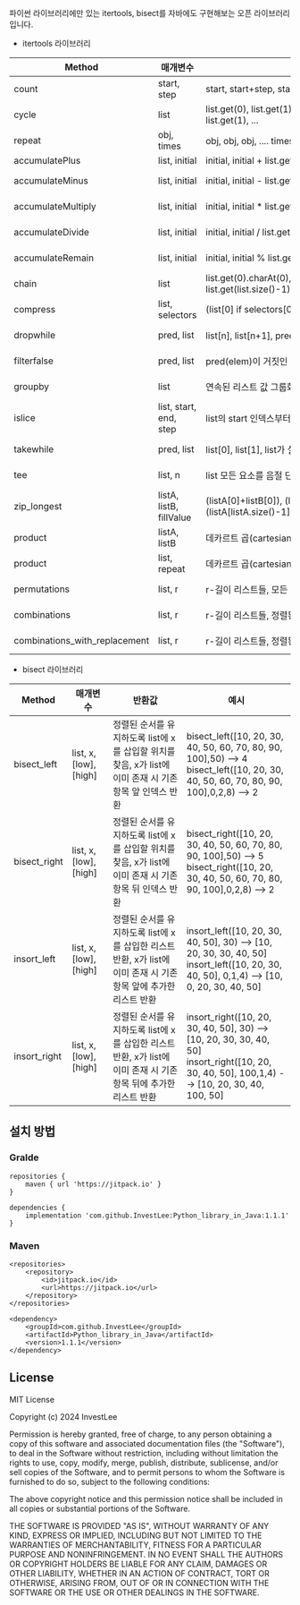 파이썬 라이브러리에만 있는 itertools, bisect를 자바에도 구현해보는 오픈 라이브러리입니다.

- itertools 라이브러리

|Method|매개변수|반환값|예시|
|------|---|---|---|
|count|start, step|start, start+step, start+2*step, …|count(10,1) --> 10 11 12 13 14 ...|
|cycle|list|list.get(0), list.get(1), ... list.get(list.size()-1),list.get(0), list.get(1), ...|cycle(["A","B","C","D"]) --> A B C D A B C D ...|
|repeat|obj, times|obj, obj, obj, .... times만큼 반복|repeat(10, 3) --> 10 10 10|
|accumulatePlus|list, initial|initial, initial + list.get(0), initial + list.get(0) + list.get(1)...|accumulatePlus([1,2,3,4,5], 0) --> 0 1 3 6 10 15|
|accumulateMinus|list, initial|initial, initial - list.get(0), initial - list.get(0) - list.get(1)...|accumulateMinus([1,2,3,4,5], 0) --> 0 -1 -3 -6 -10 -15|
|accumulateMultiply|list, initial|initial, initial * list.get(0), initial * list.get(0) * list.get(1)...|accumulateMultiply([1,2,3,4,5], 1) --> 1 1 2 6 24 120|
|accumulateDivide|list, initial|initial, initial / list.get(0), initial / list.get(0) / list.get(1)...|accumulateDivide([5,4,3,2,1], 120) --> 120 24 6 2 1 1|
|accumulateRemain|list, initial|initial, initial % list.get(0), initial % list.get(0) % list.get(1)...|accumulateRemain([100,10,1], 123) --> 123 23 3 0|
|chain|list|list.get(0).charAt(0), list.get(0).charAt(1) ... list.get(list.size()-1).charAt(list.get(list.size()-1).length()-1) |chain(["ABC", "DEF"]) --> A B C D E F|
|compress|list, selectors|(list[0] if selectors[0]), (list[1] if selectors[1]), …|compress(["A","B","C","D","E","F"], [true,false,true,false,true,true]) --> A C E F|
|dropwhile|pred, list|list[n], list[n+1], pred가 실패할 때 시작|dropWhile(integer -> (integer < 5),[1,4,6,4,1]) --> 6 4 1|
|filterfalse|pred, list|pred(elem)이 거짓인 list의 요소들|filterFalse(integer -> (integer % 2 == 0),[0,1,2,3,4,5,6,7,8,9]) --> 0,2,4,6,8|
|groupby|list|연속된 리스트 값 그룹화|groupby("A","A","A","A","B","B","B","C","C","D","B") --> A B C D B|
|islice|list, start, end, step|list의 start 인덱스부터 end 인덱스 전까지 슬라이스|iSlice(["A","B","C","D","E","F","G"],2,4,1) --> C D|
|takewhile|pred, list|list[0], list[1], list가 실패할 때까지|takewhile(integer -> (integer < 5),[1,4,6,4,1]) --> 1 4|
|tee|list, n|list 모든 요소를 음절 단위로 n회 반복 출력|tee(["AB","CDE"],3) --> A B C D E A B C D E A B C D E|
|zip_longest|listA, listB, fillValue|(listA[0]+listB[0]), (listA[1]+listB[1]), … (listA[listA.size()-1]+fillValue)|zip_longest(["A","B","C","D"], ["x","y"], '-') --> Ax By C- D-|
|product|listA, listB|데카르트 곱(cartesian product), 중첩된 for 루프와 동등|product(["A","B","C","D"], ["x","y"]) --> Ax Ay Bx By Cx Cy Dx Dy|
|product|list, repeat|데카르트 곱(cartesian product), 중첩된 for 루프와 동등|product(["A","B","C","D"], 2) --> AA AB AC AD BA BB BC BD CA CB CC CD DA DB DC DD|
|permutations|list, r|r-길이 리스트들, 모든 가능한 순서, 반복되는 요소 없음|permutations(["A","B","C","D"], 2) --> AB AC AD BA BC BD CA CB CD DA DB DC|
|combinations|list, r|r-길이 리스트들, 정렬된 순서, 반복되는 요소 없음|combinations(["A","B","C","D"], 2) --> AB AC AD BC BD CD|
|combinations_with_replacement|list, r|r-길이 리스트들, 정렬된 순서, 반복되는 요소 있음|combinations_with_replacement(["A","B","C","D"], 2) --> AA AB AC AD BB BC BD CC CD DD|

- bisect 라이브러리

|Method|매개변수|반환값|예시|
|------|---|---|---|
|bisect_left|list, x, [low], [high]|정렬된 순서를 유지하도록 list에 x를 삽입할 위치를 찾음, x가 list에 이미 존재 시 기존 항목 앞 인덱스 반환|bisect_left([10, 20, 30, 40, 50, 60, 70, 80, 90, 100],50) --> 4<br>bisect_left([10, 20, 30, 40, 50, 60, 70, 80, 90, 100],0,2,8) --> 2|
|bisect_right|list, x, [low], [high]|정렬된 순서를 유지하도록 list에 x를 삽입할 위치를 찾음, x가 list에 이미 존재 시 기존 항목 뒤 인덱스 반환|bisect_right([10, 20, 30, 40, 50, 60, 70, 80, 90, 100],50) --> 5<br>bisect_right([10, 20, 30, 40, 50, 60, 70, 80, 90, 100],0,2,8) --> 2|
|insort_left|list, x, [low], [high]|정렬된 순서를 유지하도록 list에 x를 삽입한 리스트 반환, x가 list에 이미 존재 시 기존 항목 앞에 추가한 리스트 반환|insort_left([10, 20, 30, 40, 50], 30) --> [10, 20, 30, 30, 40, 50]<br>insort_left([10, 20, 30, 40, 50], 0,1,4) --> [10, 0, 20, 30, 40, 50]|
|insort_right|list, x, [low], [high]|정렬된 순서를 유지하도록 list에 x를 삽입한 리스트 반환, x가 list에 이미 존재 시 기존 항목 뒤에 추가한 리스트 반환|insort_right([10, 20, 30, 40, 50], 30) --> [10, 20, 30, 30, 40, 50]<br>insort_right([10, 20, 30, 40, 50], 100,1,4) --> [10, 20, 30, 40, 100, 50]|

## 설치 방법
### Gralde
```
repositories {
    maven { url 'https://jitpack.io' }
}

dependencies {
	implementation 'com.github.InvestLee:Python_library_in_Java:1.1.1'
}
```

### Maven
```
<repositories>
    <repository>
        <id>jitpack.io</id>
        <url>https://jitpack.io</url>
    </repository>
</repositories>

<dependency>
    <groupId>com.github.InvestLee</groupId>
    <artifactId>Python_library_in_Java</artifactId>
    <version>1.1.1</version>
</dependency>
```

## License
MIT License

Copyright (c) 2024 InvestLee

Permission is hereby granted, free of charge, to any person obtaining a copy
of this software and associated documentation files (the "Software"), to deal
in the Software without restriction, including without limitation the rights
to use, copy, modify, merge, publish, distribute, sublicense, and/or sell
copies of the Software, and to permit persons to whom the Software is
furnished to do so, subject to the following conditions:

The above copyright notice and this permission notice shall be included in all
copies or substantial portions of the Software.

THE SOFTWARE IS PROVIDED "AS IS", WITHOUT WARRANTY OF ANY KIND, EXPRESS OR
IMPLIED, INCLUDING BUT NOT LIMITED TO THE WARRANTIES OF MERCHANTABILITY,
FITNESS FOR A PARTICULAR PURPOSE AND NONINFRINGEMENT. IN NO EVENT SHALL THE
AUTHORS OR COPYRIGHT HOLDERS BE LIABLE FOR ANY CLAIM, DAMAGES OR OTHER
LIABILITY, WHETHER IN AN ACTION OF CONTRACT, TORT OR OTHERWISE, ARISING FROM,
OUT OF OR IN CONNECTION WITH THE SOFTWARE OR THE USE OR OTHER DEALINGS IN THE
SOFTWARE.
